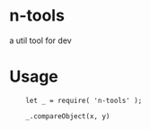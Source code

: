 # n-tools
a util tool for dev

# Usage

```
    let _ = require( 'n-tools' );

    _.compareObject(x, y)
```